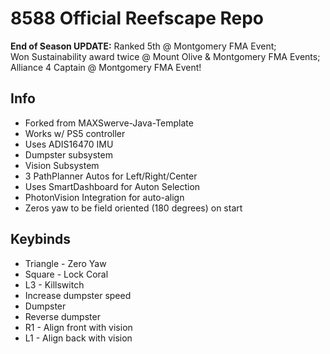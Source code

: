 # 8588 Official Reefscape Repo
<strong>End of Season UPDATE:</strong> Ranked 5th @ Montgomery FMA Event; <br>Won Sustainability award twice @ Mount Olive & Montgomery FMA Events; <br>Alliance 4 Captain @ Montgomery FMA Event!

<h2>Info</h2>
<ul>
<li>Forked from MAXSwerve-Java-Template</li>
<li>Works w/ PS5 controller</li>
<li>Uses ADIS16470 IMU</li>
<li>Dumpster subsystem</li>
<li>Vision Subsystem</li>
<li>3 PathPlanner Autos for Left/Right/Center</li>
<li>Uses SmartDashboard for Auton Selection</li>
<li>PhotonVision Integration for auto-align</li>
<li>Zeros yaw to be field oriented (180 degrees) on start</li>
</ul>

<h2>Keybinds</h2>
<ul>
 <li>
  Triangle - Zero Yaw
 </li>
 <li>
  Square - Lock Coral
 </li>
 <li>
  L3 - Killswitch
 </li>
 <li>
  Increase dumpster speed
 </li>
 <li>
  Dumpster
 </li>
 <li>
  Reverse dumpster
 </li>
 <li>
  R1 - Align front with vision
 </li>
<li>
  L1 - Align back with vision
</li>
</ul> 
